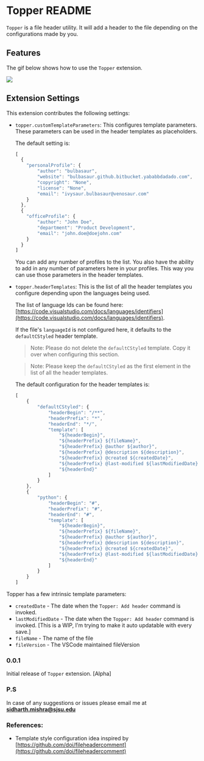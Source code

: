 # Topper README

`Topper` is a file header utility. It will add a header to the file depending on the configurations made by you.


## Features

The gif below shows how to use the `Topper` extension.

![](https://zippy.gfycat.com/LeanNeatEasternnewt.gif)

## Extension Settings

This extension contributes the following settings:

* `topper.customTemplateParameters`: This configures template parameters. These parameters can be used in the header templates as placeholders.
  
  The default setting is:
  ```javascript
  [
    {
      "personalProfile": {
          "author": "bulbasaur",
          "website": "bulbasaur.github.bitbucket.yababbdadado.com",
          "copyright": "None",
          "license": "None",
          "email": "ivysaur.bulbasaur@venosaur.com"
      }
    },
    {
      "officeProfile": {
          "author": "John Doe",
          "department": "Product Development",
          "email": "john.doe@doejohn.com"
      }
    }
  ]
  ```
  You can add any number of profiles to the list. You also have the ability to add in any number of parameters here in your profiles. This way you can use those parameters in the header templates.

* `topper.headerTemplates`: This is the list of all the header templates you configure depending upon the languages being used.

  The list of language Ids can be found here: [https://code.visualstudio.com/docs/languages/identifiers](https://code.visualstudio.com/docs/languages/identifiers).
  
  If the file's `languageId` is not configured here, it defaults to the `defaultCStyled` header template.
  
  > Note: Please do not delete the `defaultCStyled` template. Copy it over when configuring this section. 
  
  > Note: Please keep the `defaultCStyled` as the first element in the list of all the header templates.

  The default configuration for the header templates is:
  ```javascript
  [
      {
          "defaultCStyled": {
              "headerBegin": "/**",
              "headerPrefix": "*",
              "headerEnd": "*/",
              "template": [
                  "${headerBegin}",
                  "${headerPrefix} ${fileName}",
                  "${headerPrefix} @author ${author}",
                  "${headerPrefix} @description ${description}",
                  "${headerPrefix} @created ${createdDate}",
                  "${headerPrefix} @last-modified ${lastModifiedDate}",
                  "${headerEnd}"
              ]
          }
      },
      {
          "python": {
              "headerBegin": "#",
              "headerPrefix": "#",
              "headerEnd": "#",
              "template": [
                  "${headerBegin}",
                  "${headerPrefix} ${fileName}",
                  "${headerPrefix} @author ${author}",
                  "${headerPrefix} @description ${description}",
                  "${headerPrefix} @created ${createdDate}",
                  "${headerPrefix} @last-modified ${lastModifiedDate}",
                  "${headerEnd}"
              ]
          }
      }
  ]
  ```


Topper has a few intrinsic template parameters:
* `createdDate` - The date when the `Topper: Add header` command is invoked.
* `lastModifiedDate` - The date when the `Topper: Add header` command is invoked. [This is a WIP, I'm trying to make it auto updatable with every save.]
* `fileName` - The name of the file
* `fileVersion` - The VSCode maintained fileVersion


### 0.0.1

Initial release of `Topper` extension. [Alpha]

### P.S
In case of any suggestions or issues please email me at [**sidharth.mishra@sjsu.edu**](mailto:sidharth.mishra@sjsu.edu)

### References:
* Template style configuration idea inspired by [https://github.com/doi/fileheadercomment](https://github.com/doi/fileheadercomment)